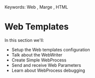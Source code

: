 ﻿Keywords: Web , Marge , HTML

# Web Templates

In this section we'll:
* Setup the Web templates configuration
* Talk about the WebWriter
* Create Simple WebProcess
* Send and receive Web Parameters
* Learn about WebProcess debugging
